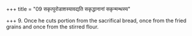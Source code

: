 +++
title = "09 सकृत्पुरोडाशस्यावद्यति सकृद्धानानां सकृन्मन्थस्य"

+++
9. Once he cuts portion from the sacrifical bread, once from the fried grains and once from the stirred flour.
